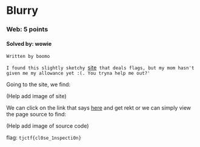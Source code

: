 # Blurry
### Web: 5 points
#### Solved by: wowie
```
Written by boomo
```
`I found this slightly sketchy `<a href='https://blurry.tjctf.org/'>site</a>` that deals flags, but my mom hasn't given me my allowance yet :(. You tryna help me out?'`

Going to the site, we find:

(Help add image of site)

We can click on the link that says <a href='https://www.youtube.com/watch?v=65BrEZxZIVQ&feature=youtu.be'>here</a> and get rekt or we can simply view the page source to find:

(Help add image of source code)

flag: `tjctf{cl0se_1nspecti0n}`
